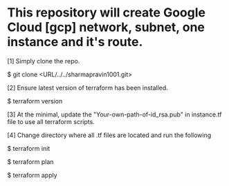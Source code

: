 # This repository will create Google Cloud [gcp] network, subnet, one instance and it's route.

[1] Simply clone the repo.

$ git clone <URL/../../sharmapravin1001.git>

[2] Ensure latest version of terraform has been installed.

$ terraform version

[3] At the minimal, update the "Your-own-path-of-id_rsa.pub" in instance.tf file to use all terraform scripts.

[4] Change directory where all .tf files are located and run the following

$ terraform init

$ terraform plan

$ terraform apply
